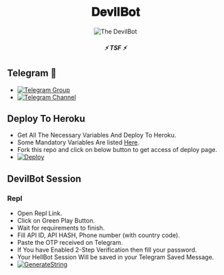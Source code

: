 <h1 align="center">
  <b>𝐃𝐞𝐯𝐢𝐥𝐁𝐨𝐭</b>
</h1>

<p align="center">
  <img src="https://telegra.ph/file/f5e62f753278b9a41e382.jpg" alt="The DevilBot">
</p>

<h6 align="center">
  <b>⚡ TSF ⚡</b>
</h6>


## Telegram 🏪
- [![Telegram Group](https://img.shields.io/badge/Telegram-Group-brightgreen)](https://t.me/tsf_chat)
- [![Telegram Channel](https://img.shields.io/badge/Telegram-Channel-brightgreen)](https://t.me/tsf_userbot)

## Deploy To Heroku
- Get All The Necessary Variables And Deploy To Heroku.
- Some Mandatory Variables Are listed [Here](#Variables).
- Fork this repo and click on below button to get access of deploy page.
- [![Deploy](https://www.herokucdn.com/deploy/button.svg)](https://heroku.com/deploy)

## DevilBot Session

### Repl
- Open Repl Link.
- Click on Green Play Button.
- Wait for requirements to finish.
- Fill API ID, API HASH, Phone number (with country code).
- Paste the OTP received on Telegram.
- If You have Enabled 2-Step Verification then fill your password.
- Your HellBot Session Will be saved in your Telegram Saved Message.
- [![GenerateString](https://img.shields.io/badge/repl.it-generateString-yellowgreen)](https://replit.com/@Dark-Legend/TSF-USERBOT-1#main.py) 



